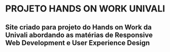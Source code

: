 # PROJETO HANDS ON WORK UNIVALI
## Site criado para projeto do Hands on Work da Univali abordando as matérias de Responsive Web Development e User Experience Design
